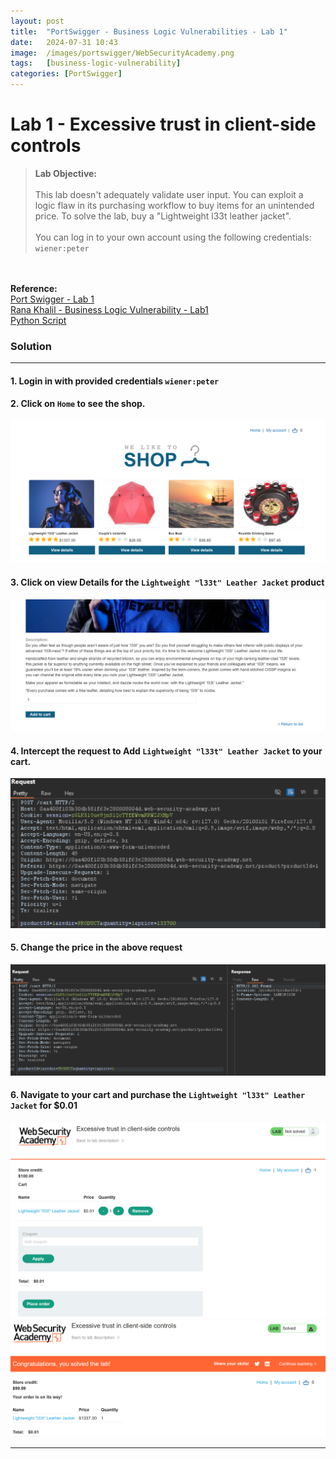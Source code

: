 ```yaml
---
layout: post
title:  "PortSwigger - Business Logic Vulnerabilities - Lab 1"
date:   2024-07-31 10:43
image:  /images/portswigger/WebSecurityAcademy.png
tags:   [business-logic-vulnerability]
categories: [PortSwigger]
---
```


# Lab 1 - Excessive trust in client-side controls
><b>Lab Objective:</b>
<br/><br/>
This lab doesn't adequately validate user input. You can exploit a logic flaw in its purchasing workflow to buy items for an unintended price. To solve the lab, buy a "Lightweight l33t leather jacket".
<br/><br/>
You can log in to your own account using the following credentials: `wiener:peter`
<br/>
<br/>
<b>Reference:</b>
<br/>
<a href="https://portswigger.net/web-security/logic-flaws/examples/lab-logic-flaws-excessive-trust-in-client-side-controls">Port Swigger - Lab 1</a>
<br/>
<a href="https://academy.ranakhalil.com/courses/1491236/lectures/44961556">Rana Khalil - Business Logic Vulnerability -  Lab1</a>
<br/>
<a href="https://github.com/JacoZwarts/PortSwigger-Labs/blob/main/5.%20Business%20Logic%20Vulnerabilities/Labs/Lab%201%20-%20Excessive%20trust%20in%20client-side%20controls/Business-Logic-Vulnerability-Lab1.py">Python Script</a>
<br/>



### Solution
<hr/>

#### 1. Login in with provided credentials `wiener:peter`
#### 2. Click on `Home` to see the shop.

![Business Logic Vulnerability Shop](/images/portswigger/BusinessLogic/Lab1/Business-Logic-Lab1-Shop.png)

#### 3. Click on view Details for the `Lightweight "l33t" Leather Jacket` product

![Business Logic Vulnerability - Product Detail](/images/portswigger/BusinessLogic/Lab1/Business-Logic-Lab1-Product_Detail.png)

#### 4. Intercept the request to Add `Lightweight "l33t" Leather Jacket` to your cart.

![Business Logic Vulnerability - Cart Request](/images/portswigger/BusinessLogic/Lab1/Business-Logic-Lab1-Add-Cart-Request.png)

#### 5. Change the price in the above request
![Business Logic Vulnerability - Cart Request Price adjust](/images/portswigger/BusinessLogic/Lab1/Business-Logic-Lab1-Cart-Request-Price.png)

#### 6. Navigate to your cart and purchase the `Lightweight "l33t" Leather Jacket` for $0.01
![Business Logic Vulnerability - Purchase item](/images/portswigger/BusinessLogic/Lab1/Business-Logic-Lab1-Product-Purchase.png)
![Business Logic Vulnerability - Lab 1 Solved](/images/portswigger/BusinessLogic/Lab1/Business-Logic-Lab1-Solved.png)

<hr/>
